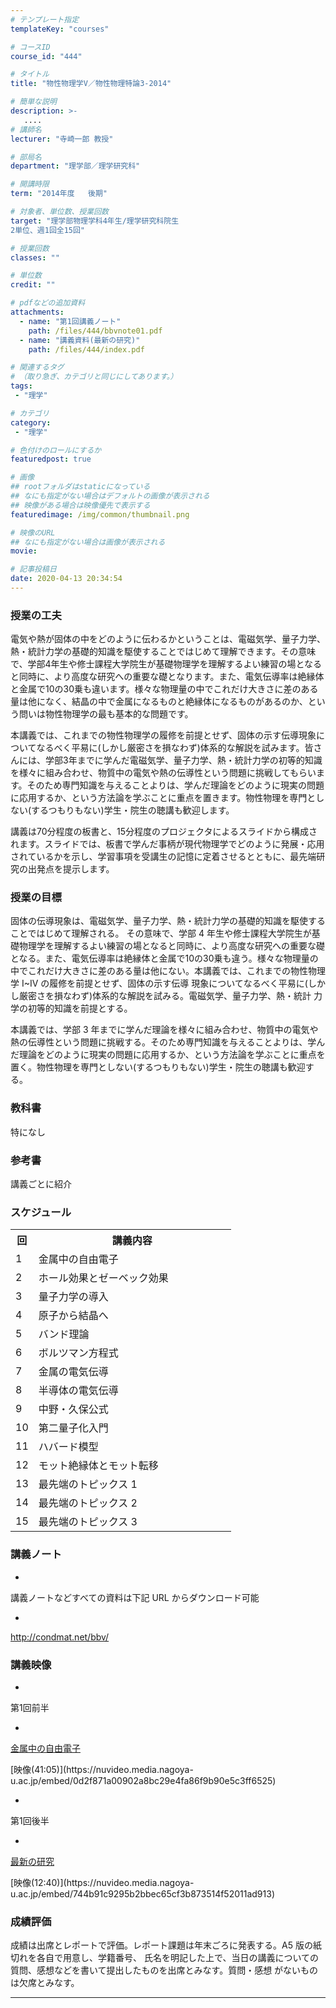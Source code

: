 ```yaml
---
# テンプレート指定
templateKey: "courses"

# コースID
course_id: "444"

# タイトル
title: "物性物理学V／物性物理特論3-2014"

# 簡単な説明
description: >-
   ....
# 講師名
lecturer: "寺崎一郎 教授"

# 部局名
department: "理学部／理学研究科"

# 開講時限
term: "2014年度	後期"

# 対象者、単位数、授業回数
target: "理学部物理学科4年生/理学研究科院生
2単位、週1回全15回"

# 授業回数
classes: ""

# 単位数
credit: ""

# pdfなどの追加資料
attachments:
  - name: "第1回講義ノート" 
    path: /files/444/bbvnote01.pdf
  - name: "講義資料(最新の研究)" 
    path: /files/444/index.pdf

# 関連するタグ
# （取り急ぎ、カテゴリと同じにしてあります。）
tags:
 - "理学"

# カテゴリ
category:
 - "理学"

# 色付けのロールにするか
featuredpost: true

# 画像
## rootフォルダはstaticになっている
## なにも指定がない場合はデフォルトの画像が表示される
## 映像がある場合は映像優先で表示する
featuredimage: /img/common/thumbnail.png

# 映像のURL
## なにも指定がない場合は画像が表示される
movie: 

# 記事投稿日
date: 2020-04-13 20:34:54
---
```





### 授業の工夫

電気や熱が固体の中をどのように伝わるかということは、電磁気学、量子力学、熱・統計力学の基礎的知識を駆使することではじめて理解できます。その意味で、学部4年生や修士課程大学院生が基礎物理学を理解するよい練習の場となると同時に、より高度な研究への重要な礎となります。また、電気伝導率は絶縁体と金属で10の30乗も違います。様々な物理量の中でこれだけ大きさに差のある量は他になく、結晶の中で金属になるものと絶縁体になるものがあるのか、という問いは物性物理学の最も基本的な問題です。

本講義では、これまでの物性物理学の履修を前提とせず、固体の示す伝導現象についてなるべく平易に(しかし厳密さを損なわず)体系的な解説を試みます。皆さんには、学部3年までに学んだ電磁気学、量子力学、熱・統計力学の初等的知識を様々に組み合わせ、物質中の電気や熱の伝導性という問題に挑戦してもらいます。そのため専門知識を与えることよりは、学んだ理論をどのように現実の問題に応用するか、という方法論を学ぶことに重点を置きます。物性物理を専門としない(するつもりもない)学生・院生の聴講も歓迎します。

講義は70分程度の板書と、15分程度のプロジェクタによるスライドから構成されます。スライドでは、板書で学んだ事柄が現代物理学でどのように発展・応用されているかを示し、学習事項を受講生の記憶に定着させるとともに、最先端研究の出発点を提示します。





### 授業の目標

固体の伝導現象は、電磁気学、量子力学、熱・統計力学の基礎的知識を駆使することではじめて理解される。 その意味で、学部 4 年生や修士課程大学院生が基礎物理学を理解するよい練習の場となると同時に、より高度な研究への重要な礎となる。また、電気伝導率は絶縁体と金属で10の30乗も違う。様々な物理量の中でこれだけ大きさに差のある量は他にない。本講義では、これまでの物性物理学 I~IV の履修を前提とせず、固体の示す伝導 現象についてなるべく平易に(しかし厳密さを損なわず)体系的な解説を試みる。電磁気学、量子力学、熱・統計 力学の初等的知識を前提とする。

本講義では、学部 3 年までに学んだ理論を様々に組み合わせ、物質中の電気や熱の伝導性という問題に挑戦する。そのため専門知識を与えることよりは、学んだ理論をどのように現実の問題に応用するか、という方法論を学ぶことに重点を置く。物性物理を専門としない(するつもりもない)学生・院生の聴講も歓迎する。

### 教科書

特になし

### 参考書

講義ごとに紹介


<h3>スケジュール</h3>

<table class="basic" width="300">
<tr>
<th width="20" class="center">回</th>
<th width="300" class="center">講義内容</th>
</tr>

<tr>
<td width="20" class="center">1</td>
<td width="300">金属中の自由電子</td>
</tr><tr>
<td width="20" class="center">2</td>
<td width="300">ホール効果とゼーベック効果 </td>
</tr><tr>
<td width="20" class="center">3</td>
<td width="300">量子力学の導入</td>
</tr><tr>
<td width="20" class="center">4</td>
<td width="300">原子から結晶へ</td>
</tr><tr>
<td width="20" class="center">5</td>
<td width="300">バンド理論</td>
</tr><tr>
<td width="20" class="center">6</td>
<td width="300">ボルツマン方程式</td>
</tr><tr>
<td width="20" class="center">7</td>
<td width="300">金属の電気伝導</td>
</tr><tr>
<td width="20" class="center">8</td>
<td width="300">半導体の電気伝導</td>
</tr><tr>
<td width="20" class="center">9</td>
<td width="300">中野・久保公式</td>
</tr><tr>
<td width="20" class="center">10</td>
<td width="300">第二量子化入門</td>
</tr><tr>
<td width="20" class="center">11</td>
<td width="300">ハバード模型</td>
</tr><tr>
<td width="20" class="center">12</td>
<td width="300">モット絶縁体とモット転移</td>
</tr>
</tr><tr>
<td width="20" class="center">13</td>
<td width="300">最先端のトピックス 1</td>
</tr></tr><tr>
<td width="20" class="center">14</td>
<td width="300">最先端のトピックス 2</td>
</tr></tr><tr>
<td width="20" class="center">15</td>
<td width="300">最先端のトピックス 3</td>
</tr>

</table>


### 講義ノート


-
講義ノートなどすべての資料は下記 URL からダウンロード可能


-
<a href="http://condmat.net/bbv/">http://condmat.net/bbv/</a>



### 講義映像


-
第1回前半


-
[金属中の自由電子](https://ocw.nagoya-u.jp/files/444/bbvnote01.pdf) 



<!--- <a href="https://nuvideo.media.nagoya-u.ac.jp/embed/0d2f871a00902a8bc29e4fa86f9b90e5c3ff6525">映像(41:05)</a>--> [映像(41:05)](https://nuvideo.media.nagoya-u.ac.jp/embed/0d2f871a00902a8bc29e4fa86f9b90e5c3ff6525)

-
第1回後半


-
[最新の研究](https://ocw.nagoya-u.jp/files/444/index.pdf) 



<!--- <a href="https://nuvideo.media.nagoya-u.ac.jp/embed/744b91c9295b2bbec65cf3b873514f52011ad913">映像(12:40)</a>--> [映像(12:40)](https://nuvideo.media.nagoya-u.ac.jp/embed/744b91c9295b2bbec65cf3b873514f52011ad913)






### 成績評価

成績は出席とレポートで評価。レポート課題は年末ごろに発表する。A5 版の紙切れを各自で用意し、学籍番号、 氏名を明記した上で、当日の講義についての質問、感想などを書いて提出したものを出席とみなす。質問・感想 がないものは欠席とみなす。



-----